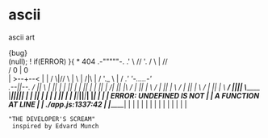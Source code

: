 # ascii
ascii art



{bug}  
                     (null);   !
                   if(ERROR)  }{
                          *  404
                     .-"""""-. 
                   .'  \\ //  '.
                  /  \\  |  //  \
                 /   0   |   0   \
                |     >--+--<     |
                |    /  \\|//  \\  |
                 \\  |   /|\\   | /
                  '._ \\ | / _.'
                     '-.....-'     
                     .--||--.
                    /  ||  \\
                   |   ||   |
                   |   ||   |
                   |   ||   |
                   |   ||   |
                  /|   ||   |\\
                 / |   ||   | \\
                /  |   ||   |  \\
               /   |   ||   |   \\
              /    |   ||   |    \\
    _________/     |___||___|     \\________
   |_______________|___||___|_______________| 
         |         |   ||   |         |
         |         |   ||   |         |
     ____|_________|___||___|_________|____
    |_________________________________________| 
    |                                         |
    |        ERROR: UNDEFINED IS NOT          |
    |           A FUNCTION AT LINE            |
    |          ./app.js:1337:42              |
    |_________________________________________| 
     |  |  |  |  |  |  |  |  |  |  |  |  |  |
    
    "THE DEVELOPER'S SCREAM"
     inspired by Edvard Munch
